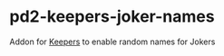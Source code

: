 # pd2-keepers-joker-names
Addon for [Keepers](https://pd2mods.z77.fr/keepers.html) to enable random names for Jokers
